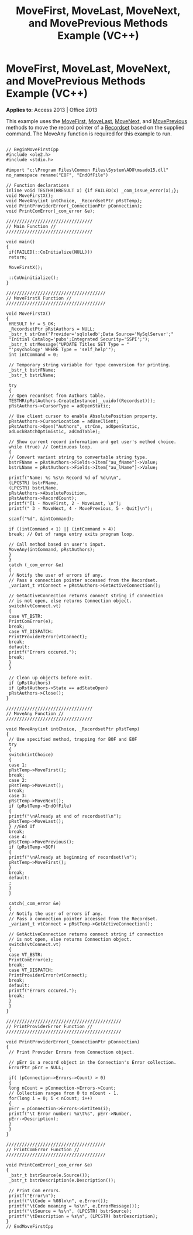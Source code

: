 ﻿---
title: MoveFirst, MoveLast, MoveNext, and MovePrevious Methods Example (VC++)
TOCTitle: MoveFirst, MoveLast, MoveNext, and MovePrevious Methods Example (VC++)
ms:assetid: c4abacfa-724a-dbfd-5bdd-0e34e45093d7
ms:mtpsurl: https://msdn.microsoft.com/library/JJ249962(v=office.15)
ms:contentKeyID: 48547596
ms.date: 09/18/2015
mtps_version: v=office.15
---

# MoveFirst, MoveLast, MoveNext, and MovePrevious Methods Example (VC++)


**Applies to**: Access 2013 | Office 2013

This example uses the [MoveFirst](movefirst-movelast-movenext-and-moveprevious-methods-ado.md), [MoveLast](movefirst-movelast-movenext-and-moveprevious-methods-ado.md), [MoveNext](movefirst-movelast-movenext-and-moveprevious-methods-ado.md), and [MovePrevious](movefirst-movelast-movenext-and-moveprevious-methods-ado.md) methods to move the record pointer of a [Recordset](recordset-object-ado.md) based on the supplied command. The MoveAny function is required for this example to run.

``` 
 
// BeginMoveFirstCpp 
#include <ole2.h> 
#include <stdio.h> 
 
#import "c:\Program Files\Common Files\System\ADO\msado15.dll" no_namespace rename("EOF", "EndOfFile") 
 
// Function declarations 
inline void TESTHR(HRESULT x) {if FAILED(x) _com_issue_error(x);}; 
void MoveFirstX(); 
void MoveAny(int intChoice, _RecordsetPtr pRstTemp); 
void PrintProviderError(_ConnectionPtr pConnection); 
void PrintComError(_com_error &e); 
 
///////////////////////////////// 
// Main Function // 
///////////////////////////////// 
 
void main() 
{ 
 if(FAILED(::CoInitialize(NULL))) 
 return; 
 
 MoveFirstX(); 
 
 ::CoUninitialize(); 
} 
 
////////////////////////////////////// 
// MoveFirstX Function // 
////////////////////////////////////// 
 
void MoveFirstX() 
{ 
 HRESULT hr = S_OK; 
 _RecordsetPtr pRstAuthors = NULL; 
 _bstr_t strCnn("Provider='sqloledb';Data Source='MySqlServer';" 
 "Initial Catalog='pubs';Integrated Security='SSPI';"); 
 _bstr_t strMessage("UPDATE Titles SET Type = " 
 "'psychology' WHERE Type = 'self_help'"); 
 int intCommand = 0; 
 
 // Temporary string variable for type conversion for printing. 
 _bstr_t bstrFName; 
 _bstr_t bstrLName; 
 
 try 
 { 
 // Open recordset from Authors table. 
 TESTHR(pRstAuthors.CreateInstance(__uuidof(Recordset))); 
 pRstAuthors->CursorType = adOpenStatic; 
 
 // Use client cursor to enable AbsolutePosition property. 
 pRstAuthors->CursorLocation = adUseClient; 
 pRstAuthors->Open("Authors", strCnn, adOpenStatic, 
 adLockBatchOptimistic, adCmdTable); 
 
 // Show current record information and get user's method choice. 
 while (true) // Continuous loop. 
 { 
 // Convert variant string to convertable string type. 
 bstrFName = pRstAuthors->Fields->Item["au_fName"]->Value; 
 bstrLName = pRstAuthors->Fields->Item["au_lName"]->Value; 
 
 printf("Name: %s %s\n Record %d of %d\n\n", 
 (LPCSTR) bstrFName, 
 (LPCSTR) bstrLName, 
 pRstAuthors->AbsolutePosition, 
 pRstAuthors->RecordCount); 
 printf("[1 - MoveFirst, 2 - MoveLast, \n"); 
 printf(" 3 - MoveNext, 4 - MovePrevious, 5 - Quit]\n"); 
 
 scanf("%d", &intCommand); 
 
 if ((intCommand < 1) || (intCommand > 4)) 
 break; // Out of range entry exits program loop. 
 
 // Call method based on user's input. 
 MoveAny(intCommand, pRstAuthors); 
 } 
 } 
 catch (_com_error &e) 
 { 
 // Notify the user of errors if any. 
 // Pass a connection pointer accessed from the Recordset. 
 _variant_t vtConnect = pRstAuthors->GetActiveConnection(); 
 
 // GetActiveConnection returns connect string if connection 
 // is not open, else returns Connection object. 
 switch(vtConnect.vt) 
 { 
 case VT_BSTR: 
 PrintComError(e); 
 break; 
 case VT_DISPATCH: 
 PrintProviderError(vtConnect); 
 break; 
 default: 
 printf("Errors occured."); 
 break; 
 } 
 } 
 
 // Clean up objects before exit. 
 if (pRstAuthors) 
 if (pRstAuthors->State == adStateOpen) 
 pRstAuthors->Close(); 
} 
 
///////////////////////////////// 
// MoveAny Function // 
///////////////////////////////// 
 
void MoveAny(int intChoice, _RecordsetPtr pRstTemp) 
{ 
 // Use specified method, trapping for BOF and EOF 
 try 
 { 
 switch(intChoice) 
 { 
 case 1: 
 pRstTemp->MoveFirst(); 
 break; 
 case 2: 
 pRstTemp->MoveLast(); 
 break; 
 case 3: 
 pRstTemp->MoveNext(); 
 if (pRstTemp->EndOfFile) 
 { 
 printf("\nAlready at end of recordset!\n"); 
 pRstTemp->MoveLast(); 
 } //End If 
 break; 
 case 4: 
 pRstTemp->MovePrevious(); 
 if (pRstTemp->BOF) 
 { 
 printf("\nAlready at beginning of recordset!\n"); 
 pRstTemp->MoveFirst(); 
 } 
 break; 
 default: 
 ; 
 } 
 } 
 
 catch(_com_error &e) 
 { 
 // Notify the user of errors if any. 
 // Pass a connection pointer accessed from the Recordset. 
 _variant_t vtConnect = pRstTemp->GetActiveConnection(); 
 
 // GetActiveConnection returns connect string if connection 
 // is not open, else returns Connection object. 
 switch(vtConnect.vt) 
 { 
 case VT_BSTR: 
 PrintComError(e); 
 break; 
 case VT_DISPATCH: 
 PrintProviderError(vtConnect); 
 break; 
 default: 
 printf("Errors occured."); 
 break; 
 } 
 } 
} 
 
//////////////////////////////////////////// 
// PrintProviderError Function // 
//////////////////////////////////////////// 
 
void PrintProviderError(_ConnectionPtr pConnection) 
{ 
 // Print Provider Errors from Connection object. 
 
 // pErr is a record object in the Connection's Error collection. 
 ErrorPtr pErr = NULL; 
 
 if( (pConnection->Errors->Count) > 0) 
 { 
 long nCount = pConnection->Errors->Count; 
 // Collection ranges from 0 to nCount - 1. 
 for(long i = 0; i < nCount; i++) 
 { 
 pErr = pConnection->Errors->GetItem(i); 
 printf("\t Error number: %x\t%s", pErr->Number, 
 pErr->Description); 
 } 
 } 
} 
 
////////////////////////////////////// 
// PrintComError Function // 
////////////////////////////////////// 
 
void PrintComError(_com_error &e) 
{ 
 _bstr_t bstrSource(e.Source()); 
 _bstr_t bstrDescription(e.Description()); 
 
 // Print Com errors. 
 printf("Error\n"); 
 printf("\tCode = %08lx\n", e.Error()); 
 printf("\tCode meaning = %s\n", e.ErrorMessage()); 
 printf("\tSource = %s\n", (LPCSTR) bstrSource); 
 printf("\tDescription = %s\n", (LPCSTR) bstrDescription); 
} 
// EndMoveFirstCpp 
```

